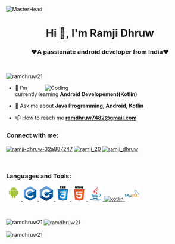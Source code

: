 ![MasterHead](https://1.bp.blogspot.com/-7A4WynwLsMw/XbBpCXG8fHI/AAAAAAAAMt4/uOa1bpLskYgrwGbllhSu2SDj_Mig8SXJQCLcBGAsYHQ/s1600/2000_600px.gif)
<h1 align="center">Hi 👋, I'm Ramji Dhruw</h1>
<h3 align="center">❤️A passionate android developer from India❤️</h3>
<br />

<p align="left"><img src="https://komarev.com/ghpvc/?username=ramdhruw21&label=Profile%20views&color=0e75b6&style=flat" alt="ramdhruw21" /></p>

<img align="right" alt="Coding" width="400" src="https://media.tenor.com/YZPnGuPeZv8AAAAd/coding.gif">


- 🌱 I’m currently learning **Android Developement(Kotlin)**

- 💬 Ask me about **Java Programming, Android, Kotlin**

- 📫 How to reach me **ramdhruw7482@gmail.com**

<h3 align="left">Connect with me:</h3>
<p align="left">
<a href="https://linkedin.com/in/ramji-dhruw-32a887247" target="blank"><img align="center" src="https://raw.githubusercontent.com/rahuldkjain/github-profile-readme-generator/master/src/images/icons/Social/linked-in-alt.svg" alt="ramji-dhruw-32a887247" height="30" width="40" /></a>
<a href="https://www.codechef.com/users/ramji_20" target="blank"><img align="center" src="https://cdn.jsdelivr.net/npm/simple-icons@3.1.0/icons/codechef.svg" alt="ramji_20" height="30" width="40" /></a>
<a href="https://www.leetcode.com/ramji_dhruw" target="blank"><img align="center" src="https://raw.githubusercontent.com/rahuldkjain/github-profile-readme-generator/master/src/images/icons/Social/leet-code.svg" alt="ramji_dhruw" height="30" width="40" /></a>
</p>

<br />
<h3 align="left">Languages and Tools:</h3>
<p align="left"> <a href="https://developer.android.com" target="_blank" rel="noreferrer"> 
  <img src="https://raw.githubusercontent.com/devicons/devicon/master/icons/android/android-original-wordmark.svg" alt="android" width="40" height="40" </a> <a href="https://www.cprogramming.com/" target="_blank" rel="noreferrer"> 
  <img src="https://raw.githubusercontent.com/devicons/devicon/master/icons/c/c-original.svg" alt="c" width="40" height="40"/> </a> <a href="https://www.w3schools.com/cpp/" target="_blank" rel="noreferrer"> 
  <img src="https://raw.githubusercontent.com/devicons/devicon/master/icons/cplusplus/cplusplus-original.svg" alt="cplusplus" width="40" height="40"/> </a> <a href="https://www.w3schools.com/css/" target="_blank" rel="noreferrer">
  <img src="https://raw.githubusercontent.com/devicons/devicon/master/icons/css3/css3-original-wordmark.svg" alt="css3" width="40" height="40"/> </a> <a href="https://www.w3.org/html/" target="_blank" rel="noreferrer">
  <img src="https://raw.githubusercontent.com/devicons/devicon/master/icons/html5/html5-original-wordmark.svg" alt="html5" width="40" height="40"/> </a> <a href="https://www.java.com" target="_blank" rel="noreferrer">
  <img src="https://raw.githubusercontent.com/devicons/devicon/master/icons/java/java-original.svg" alt="java" width="40" height="40"/> </a> <a href="https://kotlinlang.org" target="_blank" rel="noreferrer"> 
<img src="https://www.vectorlogo.zone/logos/kotlinlang/kotlinlang-icon.svg" alt="kotlin" width="40" height="40"/> </a> <a href="https://www.mysql.com/" target="_blank" rel="noreferrer"> 
<img src="https://raw.githubusercontent.com/devicons/devicon/master/icons/mysql/mysql-original-wordmark.svg" alt="mysql" width="40" height="40"/> </a> </p>
<br />
<p><img align="left" src="https://github-readme-stats.vercel.app/api/top-langs?username=ramdhruw21&show_icons=true&locale=en&layout=compact" alt="ramdhruw21" /></p>

<p>&nbsp;<img align="center" src="https://github-readme-stats.vercel.app/api?username=ramdhruw21&show_icons=true&locale=en" alt="ramdhruw21" /></p>

<p><img align="center" src="https://github-readme-streak-stats.herokuapp.com/?user=ramdhruw21&" alt="ramdhruw21" /></p>
